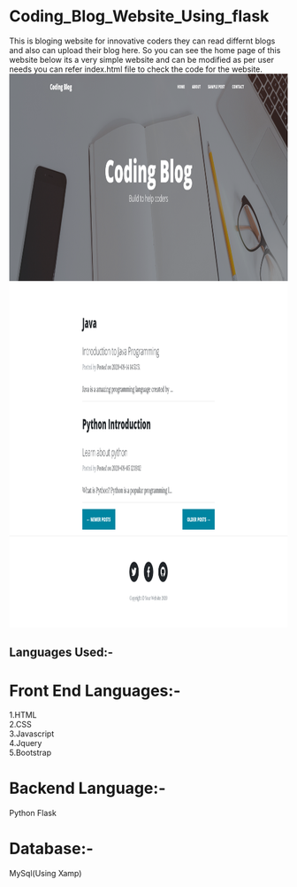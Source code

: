 # Coding_Blog_Website_Using_flask

This is bloging website for innovative coders they can read differnt blogs and also can upload their blog here. So you can see the home page of this website below its a very simple website and can be modified as per user needs you can refer index.html file to check the code for the website.
<br>
<img src="https://github.com/Avinay1165/Coding_Blog_Website_Using_flask/blob/master/Imgs/1.png" height="1000px" width="100%">

## Languages Used:-
# Front End Languages:-
1.HTML<br>
2.CSS<br>
3.Javascript<br>
4.Jquery<br>
5.Bootstrap<br>

# Backend Language:-
Python Flask
# Database:-
MySql(Using Xamp)

